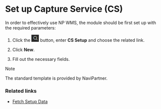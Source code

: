 # Set up Capture Service (CS)

In order to effectively use NP WMS, the module should be first set up with the required parameters:

1. Click the ![Lightbulb that opens the Tell Me feature](../../images/Icons/Lightbulb_icon.png "Tell Me what you want to do") button, enter **CS Setup** and choose the related link.      

2. Click **New**.

3. Fill out the necessary fields.


> [!Note]
> The standard template is provided by NaviPartner.

### Related links

- [Fetch Setup Data](../howto/fetch-setup-data.md)